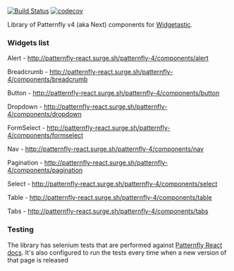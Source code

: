 [![Build Status](https://travis-ci.org/quarckster/widgetastic.patternfly4.svg?branch=master)](https://travis-ci.org/quarckster/widgetastic.patternfly4)
[![codecov](https://codecov.io/gh/quarckster/widgetastic.patternfly4/branch/master/graph/badge.svg)](https://codecov.io/gh/quarckster/widgetastic.patternfly4)

Library of Patternfly v4 (aka Next) components for [Widgetastic](https://github.com/RedHatQE/widgetastic.core).


### Widgets list

Alert - http://patternfly-react.surge.sh/patternfly-4/components/alert

Breadcrumb - http://patternfly-react.surge.sh/patternfly-4/components/breadcrumb

Button - http://patternfly-react.surge.sh/patternfly-4/components/button

Dropdown - http://patternfly-react.surge.sh/patternfly-4/components/dropdown

FormSelect - http://patternfly-react.surge.sh/patternfly-4/components/formselect

Nav - http://patternfly-react.surge.sh/patternfly-4/components/nav

Pagination - http://patternfly-react.surge.sh/patternfly-4/components/pagination

Select - http://patternfly-react.surge.sh/patternfly-4/components/select

Table - http://patternfly-react.surge.sh/patternfly-4/components/table

Tabs - http://patternfly-react.surge.sh/patternfly-4/components/tabs


### Testing

The library has selenium tests that are performed against [Patternfly React docs](http://patternfly-react.surge.sh/patternfly-4/).
It's also configured to run the tests every time when a new version of that page is released
